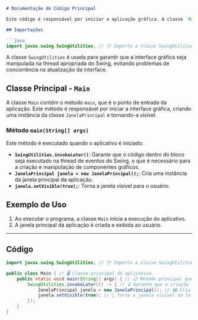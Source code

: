 ```markdown
# Documentação do Código Principal

Este código é responsável por iniciar a aplicação gráfica. A classe `Main` contém o método `main`, que executa a criação da janela principal da aplicação na thread de eventos do Swing.

## Importações

```java
import javax.swing.SwingUtilities; // 📦 Importa a classe SwingUtilities para gerenciamento de threads e UI
```

A classe `SwingUtilities` é usada para garantir que a interface gráfica seja manipulada na thread apropriada do Swing, evitando problemas de concorrência na atualização da interface.

## Classe Principal - `Main`

A classe `Main` contém o método `main`, que é o ponto de entrada da aplicação. Este método é responsável por iniciar a interface gráfica, criando uma instância da classe `JanelaPrincipal` e tornando-a visível.

### Método `main(String[] args)`

Este método é executado quando o aplicativo é iniciado:
- **`SwingUtilities.invokeLater()`**: Garante que o código dentro do bloco seja executado na thread de eventos do Swing, o que é necessário para a criação e manipulação de componentes gráficos.
- **`JanelaPrincipal janela = new JanelaPrincipal();`**: Cria uma instância da janela principal da aplicação.
- **`janela.setVisible(true);`**: Torna a janela visível para o usuário.

## Exemplo de Uso

1. Ao executar o programa, a classe `Main` inicia a execução do aplicativo.
2. A janela principal da aplicação é criada e exibida ao usuário.

---

## Código

```java
import javax.swing.SwingUtilities; // 📦 Importa a classe SwingUtilities para gerenciamento de threads e UI

public class Main { // 🖥️ Classe principal do aplicativo
    public static void main(String[] args) { // 📋 Método principal que inicia a aplicação
        SwingUtilities.invokeLater(() -> { // ⏳ Garante que a criação da janela ocorra na thread de evento da UI
            JanelaPrincipal janela = new JanelaPrincipal(); // 🖼️ Cria uma instância da janela principal
            janela.setVisible(true); // 👀 Torna a janela visível na tela
        });
    }
}
```
